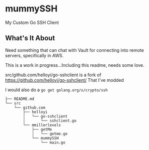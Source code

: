 # mummySSH
My Custom Go SSH Client

## What's It About
Need something that can chat with Vault for 
connecting into remote servers, specifically in AWS.

This is a work in progress...Including this readme, needs some love.



src/github.com/helloyi/go-sshclient is a fork of https://github.com/helloyi/go-sshclient/ That I've modded

I would also do a `go get golang.org/x/crypto/ssh`





```
├── README.md
└── src
    └── github.com
        ├── helloyi
        │   └── go-sshclient
        │       └── sshclient.go
        └── mmillerlevels
            ├── getMe
            │   └── getme.go
            └── mummySSH
                └── main.go
```
